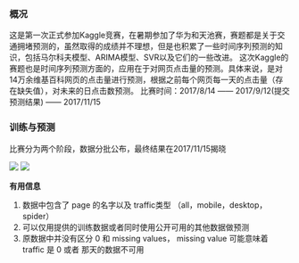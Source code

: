 ### 概况
这是第一次正式参加Kaggle竞赛，在暑期参加了华为和天池赛，赛题都是关于交通拥堵预测的，虽然取得的成绩并不理想，但是也积累了一些时间序列预测的知识，包括马尔科夫模型、ARIMA模型、SVR以及它们的一些改进。
这次Kaggle的赛题也是时间序列预测方面的，应用在于对网页点击量的预测。具体来说，是对14万余维基百科网页的点击量进行预测，根据之前每个网页每一天的点击量（存在缺失值），对未来的日点击数预测。
比赛时间：2017/8/14 —— 2017/9/12(提交预测结果) —— 2017/11/15
### 训练与预测
比赛分为两个阶段，数据分批公布，最终结果在2017/11/15揭晓

<img src="http://7xub54.com1.z0.glb.clouddn.com/img/github/fig1.jpg">
<img src="http://7xub54.com1.z0.glb.clouddn.com/img/github/fig2.jpg">

**有用信息**
1. 数据中包含了 page 的名字以及 traffic类型 （all，mobile，desktop，spider）
2. 可以仅用提供的训练数据或者同时使用公开可用的其他数据做预测
3. 原数据中并没有区分 0 和 missing values， missing value 可能意味着 traffic 是 0 或者 那天的数据不可用
